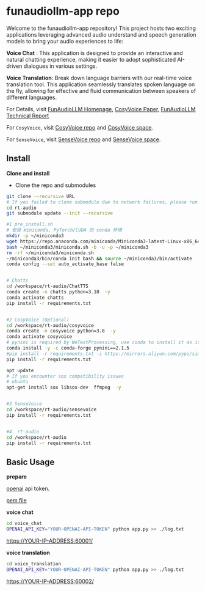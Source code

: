 # funaudiollm-app repo

Welcome to the funaudiollm-app repository! This project hosts two exciting applications leveraging advanced audio understand and speech generation models to bring your audio experiences to life:

**Voice Chat** :  This application is designed to provide an interactive and natural chatting experience, making it easier to adopt sophisticated AI-driven dialogues in various settings.

**Voice Translation**: Break down language barriers with our real-time voice translation tool. This application seamlessly translates spoken language on the fly, allowing for effective and fluid communication between speakers of different languages.

For Details, visit [FunAudioLLM Homepage](https://fun-audio-llm.github.io/), [CosyVoice Paper](https://fun-audio-llm.github.io/pdf/CosyVoice_v1.pdf), [FunAudioLLM Technical Report](https://fun-audio-llm.github.io/pdf/FunAudioLLM.pdf)

For `CosyVoice`, visit [CosyVoice repo](https://github.com/FunAudioLLM/CosyVoice) and [CosyVoice space](https://www.modelscope.cn/studios/iic/CosyVoice-300M).

For `SenseVoice`, visit [SenseVoice repo](https://github.com/FunAudioLLM/SenseVoice) and [SenseVoice space](https://www.modelscope.cn/studios/iic/SenseVoice).

## Install

**Clone and install**

- Clone the repo and submodules

``` sh
git clone --recursive URL
# If you failed to clone submodule due to network failures, please run following command until success
cd rt-audio
git submodule update --init --recursive

#1 pre_install.sh
# 安装 miniconda, PyTorch/CUDA 的 conda 环境
mkdir -p ~/miniconda3
wget https://repo.anaconda.com/miniconda/Miniconda3-latest-Linux-x86_64.sh -O ~/miniconda3/miniconda.sh
bash ~/miniconda3/miniconda.sh -b -u -p ~/miniconda3
rm -rf ~/miniconda3/miniconda.sh
~/miniconda3/bin/conda init bash && source ~/miniconda3/bin/activate
conda config --set auto_activate_base false


# Chatts 
cd /workspace/rt-audio/ChatTTS
conda create -n chatts python=3.10  -y
conda activate chatts
pip install -r requirements.txt 


#2 CosyVoice (Optional)
cd /workspace/rt-audio/cosyvoice
conda create -n cosyvoice python=3.8  -y
conda activate cosyvoice
# pynini is required by WeTextProcessing, use conda to install it as it can be executed on all platform.
conda install -y -c conda-forge pynini==2.1.5
#pip install -r requirements.txt -i https://mirrors.aliyun.com/pypi/simple/ --trusted-host=mirrors.aliyun.com
pip install -r requirements.txt

apt update
# If you encounter sox compatibility issues
# ubuntu
apt-get install sox libsox-dev  ffmpeg  -y


#3 SenseVoice
cd /workspace/rt-audio/sensevoice
pip install -r requirements.txt


#4  rt-audio
cd /workspace/rt-audio
pip install -r requirements.txt

```

## Basic Usage

**prepare**

[openai](https://platform.openai.com/) api token.

[pem file](https://blog.csdn.net/liuchenbaidu/article/details/136722001)

**voice chat**

``` sh
cd voice_chat
OPENAI_API_KEY="YOUR-OPENAI-API-TOKEN" python app.py >> ./log.txt
```

<https://YOUR-IP-ADDRESS:60001/>

**voice translation**

``` sh
cd voice_translation
OPENAI_API_KEY="YOUR-OPENAI-API-TOKEN" python app.py >> ./log.txt
```

<https://YOUR-IP-ADDRESS:60002/>
